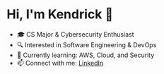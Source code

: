 # Hi, I'm Kendrick 👋
- 🎓 CS Major & Cybersecurity Enthusiast
- 🔍 Interested in Software Engineering & DevOps
- 🌱 Currently learning: AWS, Cloud, and Security
- 📫 Connect with me: [LinkedIn](https://www.linkedin.com/in/kendrick-e/)
